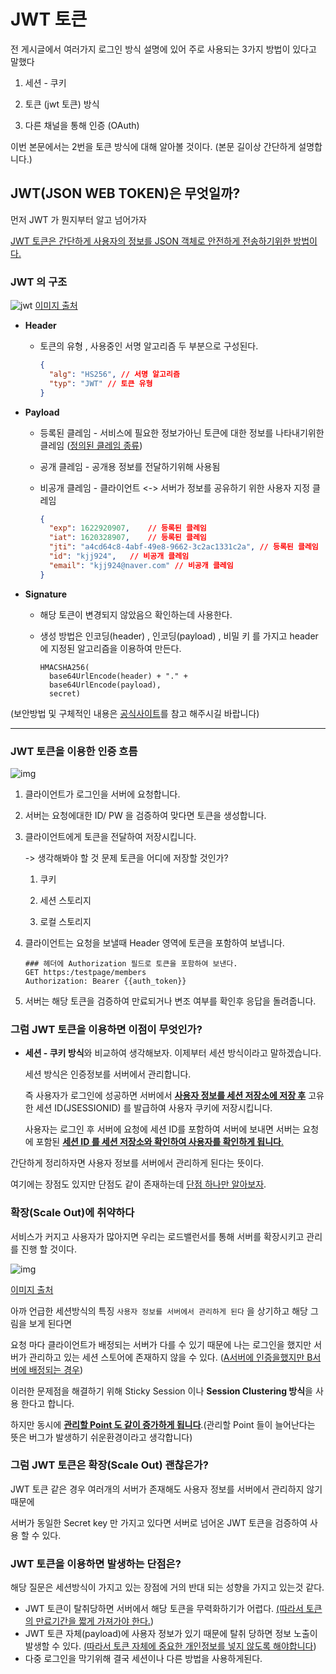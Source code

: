 # JWT 토큰



전 게시글에서 여러가지 로그인 방식 설명에 있어 주로 사용되는 3가지 방법이 있다고 말했다

1. 세션 - 쿠키

2. 토큰 (jwt 토큰) 방식

3. 다른 채널을 통해 인증 (OAuth)

이번 본문에서는 2번을 토큰 방식에 대해 알아볼 것이다.
(본문 길이상 간단하게 설명합니다.)



## JWT(JSON WEB TOKEN)은 무엇일까?

먼저 JWT 가 뭔지부터 알고 넘어가자

<u>JWT 토큰은 간단하게 사용자의 정보를 JSON 객체로 안전하게 전송하기위한 방법이다.</u>

### **JWT 의 구조**

 
![jwt](https://tva1.sinaimg.cn/large/008i3skNgy1gq8vwub41yj30jg06yt8r.jpg)
[이미지 출처](https://velopert.com/2389)
- **Header**

  - 토큰의 유형 , 사용중인 서명 알고리즘  두 부분으로 구성된다.

    ```json
    {
      "alg": "HS256", // 서명 알고리즘
      "typ": "JWT" // 토큰 유형
    }
    ```

- **Payload**

  - 등록된 클레임 - 서비스에 필요한 정보가아닌 토큰에 대한 정보를 나타내기위한 클레임 ([정의된 클레임 종류](https://tools.ietf.org/html/rfc7519#section-4.1))

  - 공개 클레임 - 공개용 정보를 전달하기위해 사용됨 

  - 비공개 클레임 - 클라이언트 <-> 서버가 정보를 공유하기 위한 사용자 지정 클레임

    ```json
    {
      "exp": 1622920907,    // 등록된 클레임
      "iat": 1620328907,	// 등록된 클레임
      "jti": "a4cd64c8-4abf-49e8-9662-3c2ac1331c2a", // 등록된 클레임
      "id": "kjj924",	// 비공개 클레임
      "email": "kjj924@naver.com" // 비공개 클레임
    }
    ```

- **Signature**

  - 해당 토큰이 변경되지 않았음으 확인하는데 사용한다.

  - 생성 방법은 인코딩(header) , 인코딩(payload) , 비밀 키 를 가지고 header 에 지정된 알고리즘을 이용하여 만든다.

    ```
    HMACSHA256(
      base64UrlEncode(header) + "." +
      base64UrlEncode(payload),
      secret)
    ```

(보안방법 및 구체적인 내용은 [공식사이트](https://jwt.io/introduction)를 참고 해주시길 바랍니다)

-------

### JWT 토큰을 이용한 인증 흐름

![img](https://user-images.githubusercontent.com/22395934/70238798-5e792480-17ad-11ea-88d7-272d90a4d4f7.png)

1. 클라이언트가 로그인을 서버에 요청합니다.

2. 서버는 요청에대한 ID/ PW 을 검증하여 맞다면 토큰을 생성합니다.

3. 클라이언트에게 토큰을 전달하여 저장시킵니다. 

   -> 생각해봐야 할 것  문제 토큰을 어디에 저장할 것인가? 

   1. 쿠키 

   2. 세션 스토리지 

   3. 로컬 스토리지 

      

4. 클라이언트는 요청을 보낼때 Header 영역에 토큰을 포함하여 보냅니다.

   ```http
   ### 헤더에 Authorization 필드로 토큰을 포함하여 보낸다.
   GET https:/testpage/members
   Authorization: Bearer {{auth_token}}
   ```

5. 서버는 해당 토큰을 검증하여 만료되거나 변조 여부를 확인후 응답을 돌려줍니다.





### 그럼 JWT 토큰을 이용하면 이점이 무엇인가?

- **세션 - 쿠키 방식**와 비교하여 생각해보자. 이제부터 세션 방식이라고 말하겠습니다.

  세션 방식은 인증정보를 서버에서 관리합니다.

  즉 사용자가 로그인에 성공하면 서버에서 **<u>사용자 정보를 세션 저장소에 저장 후</u>** 고유한 세션 ID(JSESSIONID) 를 발급하여 사용자 쿠키에 저장시킵니다.

  사용자는 로그인 후 서버에 요청에 세션 ID를 포함하여 서버에 보내면 서버는 요청에 포함된 <u>**세션 ID 를 세션 저장소와 확인하여 사용자를 확인하게 됩니다**.</u>

간단하게 정리하자면 사용자 정보를 서버에서 관리하게 된다는 뜻이다.

여기에는 장점도 있지만 단점도 같이 존재하는데 <u>단점 하나만 알아보자</u>.



### **확장(Scale Out)에 취약하다**

서비스가 커지고 사용자가 많아지면 우리는 로드밸런서를 통해 서버를 확장시키고 관리를 진행 할 것이다.

![img](https://tva1.sinaimg.cn/large/008i3skNgy1gq8ra3pua2j30jr0aigoe.jpg)

[이미지 출처](https://server-talk.tistory.com/121?category=752939)

아까 언급한 세션방식의 특징 `사용자 정보를 서버에서 관리하게 된다` 을 상기하고 해당 그림을 보게 된다면

요청 마다 클라이언트가 배정되는 서버가 다를 수 있기 때문에 나는 로그인을 했지만 서버가 관리하고 있는 세션 스토어에 존재하지 않을 수 있다. (<u>A서버에 인증을했지만  B서버에 배정되는 경우</u>)

이러한 문제점을 해결하기 위해 Sticky Session 이나 **Session Clustering 방식**을 사용 한다고 합니다.

하지만 동시에 <u>**관리할 Point 도 같이 증가하게 됩니다**</u>.(관리할 Point 들이 늘어난다는 뜻은 버그가 발생하기 쉬운환경이라고 생각합니다)



### 그럼 JWT 토큰은 확장(Scale Out) 괜찮은가?

JWT 토큰 같은 경우 여러개의 서버가 존재해도 사용자 정보를 서버에서 관리하지 않기 때문에

서버가 동일한 Secret key 만 가지고 있다면 서버로 넘어온 JWT 토큰을 검증하여 사용 할 수 있다.



### JWT 토큰을 이용하면 발생하는 단점은?

해당 질문은 세션방식이 가지고 있는 장점에 거의 반대 되는 성향을 가지고 있는것 같다.

- JWT 토큰이 탈취당하면 서버에서 해당 토큰을 무력화하기가 어렵다.
  <u>(따라서 토큰의 만료기간을 짧게 가져가야 한다.</u>)
- JWT 토큰 자체(payload)에 사용자 정보가 있기 때문에 탈취 당하면 정보 노출이 발생할 수 있다.
  <u>(따라서 토큰 자체에 중요한 개인정보를 넣지 않도록 해야합니다</u>) 
- 다중 로그인을 막기위해 결국 세션이나 다른 방법을 사용하게된다.



